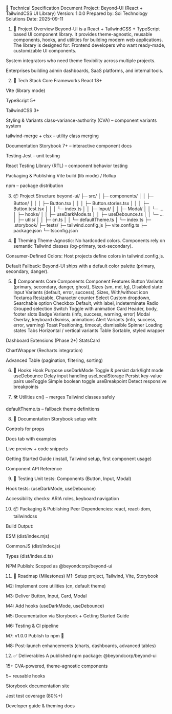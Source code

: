 📑 Technical Specification Document
Project: Beyond-UI (React + TailwindCSS UI Library)
Version: 1.0.0
 Prepared by: Soi Technology Solutions
 Date: 2025-09-11

1. 🎯 Project Overview
Beyond-UI is a React + TailwindCSS + TypeScript based UI component library.
 It provides theme-agnostic, reusable components, hooks, and utilities for building modern web applications.
The library is designed for:
Frontend developers who want ready-made, customizable UI components.


System integrators who need theme flexibility across multiple projects.


Enterprises building admin dashboards, SaaS platforms, and internal tools.



2. 🔧 Tech Stack
Core Frameworks
React 18+


Vite (library mode)


TypeScript 5+


TailwindCSS 3+


Styling & Variants
class-variance-authority (CVA) – component variants system


tailwind-merge + clsx – utility class merging


Documentation
Storybook 7+ – interactive component docs


Testing
Jest – unit testing


React Testing Library (RTL) – component behavior testing


Packaging & Publishing
Vite build (lib mode) / Rollup


npm – package distribution



3. 📦 Project Structure
beyond-ui/
├─ src/
│   ├─ components/
│   │   ├─ Button/
│   │   │   ├─ Button.tsx
│   │   │   ├─ Button.stories.tsx
│   │   │   ├─ Button.test.tsx
│   │   │   └─ index.ts
│   │   ├─ Input/
│   │   ├─ Modal/
│   │   └─ ...
│   ├─ hooks/
│   │   ├─ useDarkMode.ts
│   │   ├─ useDebounce.ts
│   │   └─ ...
│   ├─ utils/
│   │   ├─ cn.ts
│   │   └─ defaultTheme.ts
│   └─ index.ts
├─ .storybook/
├─ tests/
├─ tailwind.config.js
├─ vite.config.ts
├─ package.json
└─ tsconfig.json


4. 🎨 Theming
Theme-Agnostic: No hardcoded colors. Components rely on semantic Tailwind classes (bg-primary, text-secondary).


Consumer-Defined Colors: Host projects define colors in tailwind.config.js.


Default Fallback: Beyond-UI ships with a default color palette (primary, secondary, danger).



5. 🧩 Components
Core Components
Component
Features
Button
Variants (primary, secondary, danger, ghost), Sizes (sm, md, lg), Disabled state
Input
Variants (default, error, success), Sizes, With/without icon
Textarea
Resizable, Character counter
Select
Custom dropdown, Searchable option
Checkbox
Default, with label, indeterminate
Radio
Grouped selection
Switch
Toggle with animation
Card
Header, body, footer slots
Badge
Variants (info, success, warning, error)
Modal
Overlay, keyboard dismiss, animations
Alert
Variants (info, success, error, warning)
Toast
Positioning, timeout, dismissible
Spinner
Loading states
Tabs
Horizontal / vertical variants
Table
Sortable, styled wrapper

Dashboard Extensions (Phase 2+)
StatsCard


ChartWrapper (Recharts integration)


Advanced Table (pagination, filtering, sorting)



6. 🧵 Hooks
Hook
Purpose
useDarkMode
Toggle & persist dark/light mode
useDebounce
Delay input handling
useLocalStorage
Persist key-value pairs
useToggle
Simple boolean toggle
useBreakpoint
Detect responsive breakpoints


7. 🛠 Utilities
cn() – merges Tailwind classes safely


defaultTheme.ts – fallback theme definitions



8. 📖 Documentation
Storybook setup with:


Controls for props


Docs tab with examples


Live preview + code snippets


Getting Started Guide (install, Tailwind setup, first component usage)


Component API Reference



9. 🧪 Testing
Unit tests: Components (Button, Input, Modal)


Hook tests: (useDarkMode, useDebounce)


Accessibility checks: ARIA roles, keyboard navigation



10. 📦 Packaging & Publishing
Peer Dependencies: react, react-dom, tailwindcss


Build Output:


ESM (dist/index.mjs)


CommonJS (dist/index.js)


Types (dist/index.d.ts)


NPM Publish: Scoped as @beyondcorp/beyond-ui



11. 🚀 Roadmap (Milestones)
M1: Setup project, Tailwind, Vite, Storybook


M2: Implement core utilities (cn, default theme)


M3: Deliver Button, Input, Card, Modal


M4: Add hooks (useDarkMode, useDebounce)


M5: Documentation via Storybook + Getting Started Guide


M6: Testing & CI pipeline


M7: v1.0.0 Publish to npm 🎉


M8: Post-launch enhancements (charts, dashboards, advanced tables)



12. ✅ Deliverables
A published npm package: @beyondcorp/beyond-ui


15+ CVA-powered, theme-agnostic components


5+ reusable hooks


Storybook documentation site


Jest test coverage (80%+)


Developer guide & theming docs




